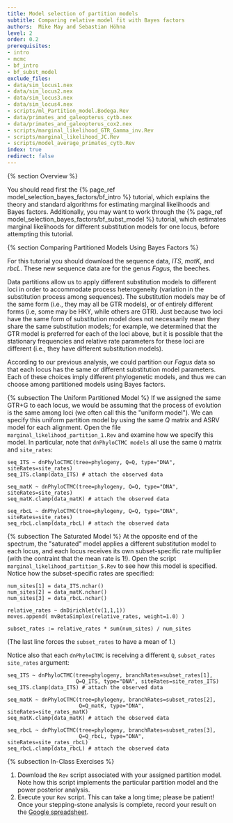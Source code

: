 ```yaml
---
title: Model selection of partition models
subtitle: Comparing relative model fit with Bayes factors
authors:  Mike May and Sebastian Höhna
level: 2
order: 0.2
prerequisites:
- intro
- mcmc
- bf_intro
- bf_subst_model
exclude_files: 
- data/sim_locus1.nex
- data/sim_locus2.nex
- data/sim_locus3.nex
- data/sim_locus4.nex
- scripts/ml_Partition_model.Bodega.Rev
- data/primates_and_galeopterus_cytb.nex
- data/primates_and_galeopterus_cox2.nex
- scripts/marginal_likelihood_GTR_Gamma_inv.Rev
- scripts/marginal_likelihood_JC.Rev
- scripts/model_average_primates_cytb.Rev
index: true
redirect: false
---
```




{% section Overview %}

You should read first the {% page_ref model_selection_bayes_factors/bf_intro %} tutorial, which explains the theory and 
standard algorithms for estimating marginal likelihoods and Bayes factors.
Additionally, you may want to work through the {% page_ref model_selection_bayes_factors/bf_subst_model %} tutorial,
which estimates marginal likelihoods for different substitution models for one locus, before attempting this tutorial.



{% section Comparing Partitioned Models Using Bayes Factors %}

For this tutorial you should download the sequence data, *ITS*, *matK*, and *rbcL*. 
These new sequence data are for the genus *Fagus*, the beeches. 

Data partitions allow us to apply different substitution models to different loci 
in order to accommodate process heterogeneity (variation in the substitution process among sequences). 
The substitution models may be of the same form (i.e., they may all be GTR models), 
or of entirely different forms (i.e, some may be HKY, while others are GTR). 
Just because two loci have the same form of substitution model does not necessarily mean 
they share the same substitution models; for example, we determined that the GTR model 
is preferred for each of the loci above, but it is possible that the stationary frequencies 
and relative rate parameters for these loci are different (i.e., they have different substitution models).

According to our previous analysis, we could partition our *Fagus* data so that each locus 
has the same or different substitution model parameters. 
Each of these choices imply different phylogenetic models, 
and thus we can choose among partitioned models using Bayes factors.

{% subsection The Uniform Partitioned Model %}
If we assigned the same GTR+G to each locus, we would be assuming that the process of evolution 
is the same among loci (we often call this the "uniform model"). 
We can specify this uniform partition model by using the same $Q$ matrix and ASRV model for each alignment. 
Open the file `marginal_likelihood_partition_1.Rev` and examine how we specify this model. 
In particular, note that `dnPhyloCTMC models` all use the same `Q` matrix and `site_rates`:

```
seq_ITS ~ dnPhyloCTMC(tree=phylogeny, Q=Q, type="DNA", siteRates=site_rates)
seq_ITS.clamp(data_ITS) # attach the observed data

seq_matK ~ dnPhyloCTMC(tree=phylogeny, Q=Q, type="DNA", siteRates=site_rates)
seq_matK.clamp(data_matK) # attach the observed data

seq_rbcL ~ dnPhyloCTMC(tree=phylogeny, Q=Q, type="DNA", siteRates=site_rates)
seq_rbcL.clamp(data_rbcL) # attach the observed data
```

{% subsection The Saturated Model %}
At the opposite end of the spectrum, the "saturated" model applies a different substitution model to each locus, and each locus receives its own subset-specific rate multiplier (with the contraint that the mean rate is 1!). 
Open the script `marginal_likelihood_partition_5.Rev` to see how this model is specified. 
Notice how the subset-specific rates are specified:
```
num_sites[1] = data_ITS.nchar()
num_sites[2] = data_matK.nchar()
num_sites[3] = data_rbcL.nchar()

relative_rates ~ dnDirichlet(v(1,1,1))
moves.append( mvBetaSimplex(relative_rates, weight=1.0) )

subset_rates := relative_rates * sum(num_sites) / num_sites
```
(The last line forces the `subset_rates` to have a mean of 1.)

Notice also that each `dnPhyloCTMC` is receiving a different `Q`, `subset_rates` `site_rates` argument:
```
seq_ITS ~ dnPhyloCTMC(tree=phylogeny, branchRates=subset_rates[1],
                      Q=Q_ITS, type="DNA", siteRates=site_rates_ITS)
seq_ITS.clamp(data_ITS) # attach the observed data

seq_matK ~ dnPhyloCTMC(tree=phylogeny, branchRates=subset_rates[2],
                       Q=Q_matK, type="DNA", siteRates=site_rates_matK)
seq_matK.clamp(data_matK) # attach the observed data

seq_rbcL ~ dnPhyloCTMC(tree=phylogeny, branchRates=subset_rates[3],
                       Q=Q_rbcL, type="DNA", siteRates=site_rates_rbcL)
seq_rbcL.clamp(data_rbcL) # attach the observed data
```

{% subsection In-Class Exercises %}

1. Download the `Rev` script associated with your assigned partition model. 
Note how this script implements the particular partition model and the power posterior analysis.
2. Execute your `Rev` script. This can take a long time; please be patient! 
Once your stepping-stone analysis is complete, record your result on the [Google spreadsheet](https://docs.google.com/spreadsheets/d/1m-hWOTHg3T5gP0XHPCB_m4jK5qaCfcTYM40svjew9Go/edit?usp=sharing).
